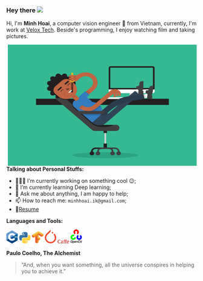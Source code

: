 ### Hey there <img src="https://media.giphy.com/media/hvRJCLFzcasrR4ia7z/giphy.gif" width="25px">


Hi, I'm **Minh Hoai**, a computer vision engineer  🚀 from Vietnam, currently, I'm work at [Velox Tech](http://velox.no/). Beside's programming, I enjoy watching film and taking pictures.

  <img align="right" alt="GIF" src="newcode.gif" width="500" height="320" />
  
**Talking about Personal Stuffs:**

- 👨🏽‍💻 I’m currently working on something cool :wink:;
- 🌱 I’m currently learning Deep learning; 
- 💬 Ask me about anything, I am happy to help;
- 📫 How to reach me: `minhhoai.ik@gmail.com`;
- 📝[Resume](https://drive.google.com/file/d/12sYS8jJX1bMKeL2dVmX28NKmJVvAOefo/view?usp=sharing)


**Languages and Tools:**  


<code><img src="C++_Logo.svg" alt="C++" width="30"/></code>
<code><img src="Python-logo.webp" alt="Python" width="30"/></code>
<code><img src="Tensorflow_logo.svg.png" alt="Tensorflow" width="30"/></code>
<code><img src="PyTorch_logo.png" alt="Pytorch" width="30"/></code>
<code><img src="caffe.png" alt="Caffe" width="30"/></code>
<code><img src="OpenCV.png" alt="Opencv" width="30"/></code>

**Paulo Coelho, The Alchemist**
> “And, when you want something, all the universe conspires in helping you to achieve it.”





